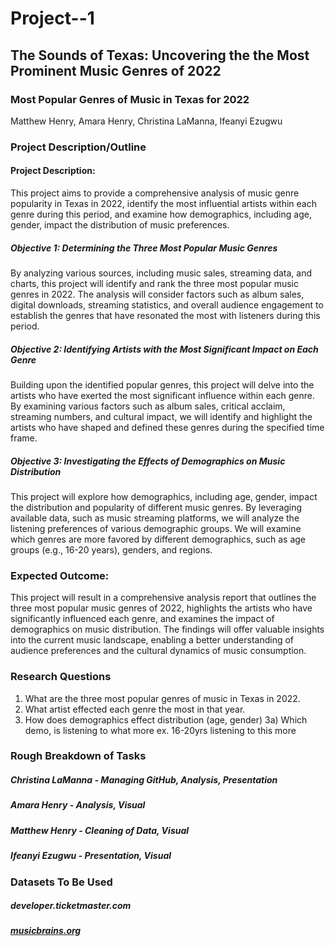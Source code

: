 # Project--1

## The Sounds of Texas: Uncovering the the Most Prominent Music Genres of 2022

### Most Popular Genres of Music in Texas for 2022
Matthew Henry, Amara Henry, Christina LaManna, Ifeanyi Ezugwu

### Project Description/Outline
#### Project Description:
This project aims to provide a comprehensive analysis of music genre popularity in Texas in 2022, identify the most influential artists within each genre during this period, and examine how demographics, including age, gender, impact the distribution of music preferences.

##### Objective 1: Determining the Three Most Popular Music Genres
By analyzing various sources, including music sales, streaming data, and charts, this project will identify and rank the three most popular music genres in 2022. The analysis will consider factors such as album sales, digital downloads, streaming statistics, and overall audience engagement to establish the genres that have resonated the most with listeners during this period.

##### Objective 2: Identifying Artists with the Most Significant Impact on Each Genre
Building upon the identified popular genres, this project will delve into the artists who have exerted the most significant influence within each genre. By examining various factors such as album sales, critical acclaim, streaming numbers, and cultural impact, we will identify and highlight the artists who have shaped and defined these genres during the specified time frame.

##### Objective 3: Investigating the Effects of Demographics on Music Distribution
This project will explore how demographics, including age, gender, impact the distribution and popularity of different music genres. By leveraging available data, such as music streaming platforms, we will analyze the listening preferences of various demographic groups. We will examine which genres are more favored by different demographics, such as age groups (e.g., 16-20 years), genders, and regions.

### Expected Outcome:
This project will result in a comprehensive analysis report that outlines the three most popular music genres of 2022, highlights the artists who have significantly influenced each genre, and examines the impact of demographics on music distribution. The findings will offer valuable insights into the current music landscape, enabling a better understanding of audience preferences and the cultural dynamics of music consumption.

### Research Questions
1) What are the three most popular genres of music in Texas in 2022.
2) What artist effected each genre the most in that year.
3) How does demographics effect distribution (age, gender)
  3a) Which demo, is listening to what more
    ex. 16-20yrs listening to this more
    
### Rough Breakdown of Tasks
##### Christina LaManna - Managing GitHub, Analysis, Presentation
##### Amara Henry - Analysis, Visual
##### Matthew Henry - Cleaning of Data, Visual
##### Ifeanyi Ezugwu - Presentation, Visual

### Datasets To Be Used
##### developer.ticketmaster.com
##### [musicbrains.org](https://musicbrainz.org/statistics)
